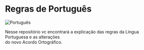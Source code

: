 # Regras de Português

![Português](http://4.bp.blogspot.com/-YN2bLrQAXJQ/VNngPddu9YI/AAAAAAAAAHw/neLB9AIIwqM/s1600/port.GIF)

Nesse repositório vc encontrará a explicação das regras da Língua Portuguesa e as alterações<br>
do novo Acordo Ortográfico.
